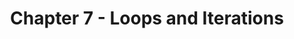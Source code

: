---
id: tezos-beginners-guide-chapter-seven-loops-and-iterations
title: Chapter 7 - Loops and Iterations
---